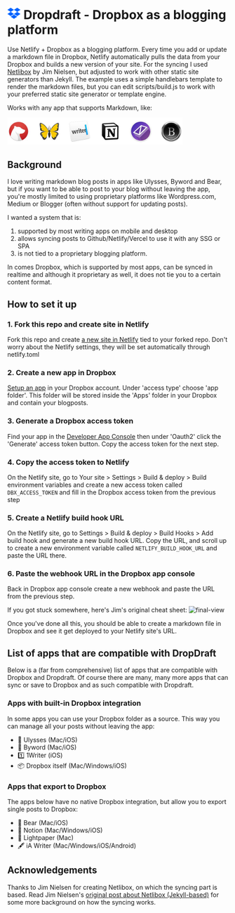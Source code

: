 # <img src="img/dropbox.png" alt="Dropbox" width="30"/> Dropdraft - Dropbox as a blogging platform

Use Netlify + Dropbox as a blogging platform. Every time you add or update a markdown file in Dropbox, Netlify automatically pulls the data from your Dropbox and builds a new version of your site. For the syncing I used [Netlibox](https://github.com/jimniels/netlibox) by Jim Nielsen, but adjusted to work with other static site generators than Jekyll. The example uses a simple handlebars template to render the markdown files, but you can edit scripts/build.js to work with your preferred static site generator or template engine.

Works with any app that supports Markdown, like:

<img src="img/logos.jpg" alt="Markdown Editors" width="400"/>

## Background

I love writing markdown blog posts in apps like Ulysses, Byword and Bear, but if you want to be able to post to your blog without leaving the app, you're mostly limited to using proprietary platforms like Wordpress.com, Medium or Blogger (often without support for updating posts).

I wanted a system that is:
1. supported by most writing apps on mobile and desktop
2. allows syncing posts to Github/Netlify/Vercel to use it with any SSG or SPA
3. is not tied to a proprietary blogging platform. 

In comes Dropbox, which is supported by most apps, can be synced in realtime and although it proprietary as well, it does not tie you to a certain content format.

## How to set it up

### 1. Fork this repo and create site in Netlify
Fork this repo and create [a new site in Netlify](https://app.netlify.com/start) tied to your forked repo. Don't worry about the Netlify settings, they will be set automatically through netlify.toml

### 2. Create a new app in Dropbox
[Setup an app](https://www.dropbox.com/developers/apps) in your Dropbox account. Under 'access type' choose 'app folder'. This folder will be stored inside the 'Apps' folder in your Dropbox and contain your blogposts.

### 3. Generate a Dropbox access token
Find your app in the [Developer App Console](https://www.dropbox.com/developers/apps) then under 'Oauth2' click the 'Generate' access token button. Copy the access token for the next step.

### 4. Copy the access token to Netlify
On the Netlify site, go to Your site > Settings > Build & deploy > Build environment variables and create a new access token called `DBX_ACCESS_TOKEN` and fill in the Dropbox access token from the previous step

### 5. Create a Netlify build hook URL
On the Netlify site, go to Settings > Build & deploy > Build Hooks > Add build hook and generate a new build hook URL. Copy the URL, and scroll up to create a new environment variable called `NETLIFY_BUILD_HOOK_URL` and paste the URL there.

### 6. Paste the webhook URL in the Dropbox app console
Back in Dropbox app console create a new webhook and paste the URL from the previous step.

If you got stuck somewhere, here's Jim's original cheat sheet:
![final-view](https://user-images.githubusercontent.com/1316441/46992107-c9592f00-d0c5-11e8-8a1c-fa751765a402.png)

Once you've done all this, you should be able to create a markdown file in Dropbox and see it get deployed to your Netlify site's URL.

## List of apps that are compatible with DropDraft
Below is a (far from comprehensive) list of apps that are compatible with Dropbox and Dropdraft. Of course there are many, many more apps that can sync or save to Dropbox and as such compatible with Dropdraft.

### Apps with built-in Dropbox integration
In some apps you can use your Dropbox folder as a source. This way you can manage all your posts without leaving the app:
- :butterfly: Ulysses (Mac/iOS)
- :notebook: Byword (Mac/iOS)
- :one: 1Writer (iOS)
- :package: Dropbox itself (Mac/Windows/iOS)

### Apps that export to Dropbox
The apps below have no native Dropbox integration, but allow you to export single posts to Dropbox:
- :bear: Bear (Mac/iOS)
- :blue_book: Notion (Mac/Windows/iOS)
- :page_with_curl: Lightpaper (Mac)
- :fountain_pen: iA Writer (Mac/Windows/iOS/Android)

## Acknowledgements
Thanks to Jim Nielsen for creating Netlibox, on which the syncing part is based. Read Jim Nielsen's [original post about Netlibox (Jekyll-based)](https://www.netlify.com/blog/2018/10/15/combining-netlify-with-dropbox-for-a-one-click-publishing-process/) for some more background on how the syncing works.

